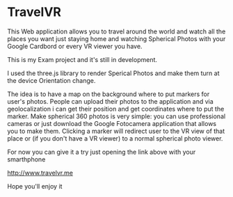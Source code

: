 TravelVR 
========

This Web application allows you to travel around the world and watch all the places you want just staying home and watching Spherical Photos with your Google Cardbord or every VR viewer you have.

This is my Exam project and it's still in development.

I used the three.js library to render Sperical Photos and make them turn at the device Orientation change.

The idea is to have a map on the background where to put markers for user's photos. People can upload their photos to the application and via geolocalization i can get their position and get coordinates where to put the marker. Make spherical 360 photos is very simple: you can use professional cameras or just download the Google Fotocamera application that allows you to make them. Clicking a marker will redirect user to the VR view of that place or (if you don't have a VR viewer) to a normal spherical photo viewer.

For now you can give it a try just opening the link above with your smarthphone

http://www.travelvr.me

Hope you'll enjoy it
